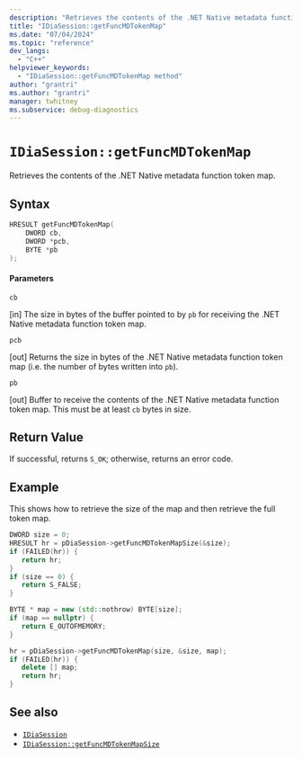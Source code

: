 ```yaml
---
description: "Retrieves the contents of the .NET Native metadata function token map."
title: "IDiaSession::getFuncMDTokenMap"
ms.date: "07/04/2024"
ms.topic: "reference"
dev_langs:
  - "C++"
helpviewer_keywords:
  - "IDiaSession::getFuncMDTokenMap method"
author: "grantri"
ms.author: "grantri"
manager: twhitney
ms.subservice: debug-diagnostics
---
```

# `IDiaSession::getFuncMDTokenMap`

Retrieves the contents of the .NET Native metadata function token map.

## Syntax

```C++
HRESULT getFuncMDTokenMap(
    DWORD cb,
    DWORD *pcb,
    BYTE *pb
);
```

#### Parameters

 `cb`

[in] The size in bytes of the buffer pointed to by `pb` for receiving the .NET Native metadata function token map.

 `pcb`

[out] Returns the size in bytes of the .NET Native metadata function token map (i.e. the number of bytes written into `pb`).

 `pb`

[out] Buffer to receive the contents of the .NET Native metadata function token map. This must be at least `cb` bytes in size. 

## Return Value

 If successful, returns `S_OK`; otherwise, returns an error code.

 ## Example

 This shows how to retrieve the size of the map and then retrieve the full token map.

 ```C++
DWORD size = 0;
HRESULT hr = pDiaSession->getFuncMDTokenMapSize(&size);
if (FAILED(hr)) {
    return hr;
}
if (size == 0) {
    return S_FALSE;
}

BYTE * map = new (std::nothrow) BYTE[size];
if (map == nullptr) {
    return E_OUTOFMEMORY;
}

hr = pDiaSession->getFuncMDTokenMap(size, &size, map);
if (FAILED(hr)) {
    delete [] map;
    return hr;
}
```

## See also

- [`IDiaSession`](../../debugger/debug-interface-access/idiasession.md)
- [`IDiaSession::getFuncMDTokenMapSize`](../../debugger/debug-interface-access/idiasession-getfuncmdtokenmapsize.md)
